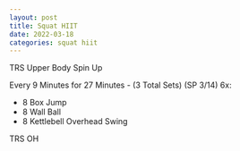 ```yaml
---
layout: post
title: Squat HIIT
date: 2022-03-18
categories: squat hiit
---
```

TRS Upper Body Spin Up

Every 9 Minutes for 27 Minutes - (3 Total Sets) (SP 3/14)
6x:
* 8 Box Jump
* 8 Wall Ball
* 8 Kettlebell Overhead Swing

TRS OH 